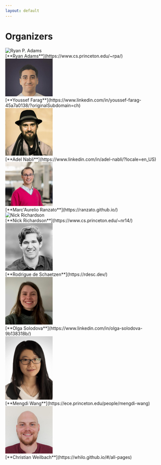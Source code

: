 ```yaml
---
layout: default
---
```


# Organizers

<div class='orgWrapper'>
<img src="./assets/images/organizers/ryan_adams.png" alt="Ryan P. Adams" width="150" />
<div class='bioWrapper'>
[**Ryan Adams**](https://www.cs.princeton.edu/~rpa/)
</div>
</div>


<div class='orgWrapper'>
<img src="./assets/images/organizers/youssef_farag.png" alt="Youssef Farag" width="150" />
<div class='bioWrapper'>
[**Youssef Farag**](https://www.linkedin.com/in/youssef-farag-45a7a0138/?originalSubdomain=ch)
</div>
</div>

<div class='orgWrapper'>
<img src="./assets/images/organizers/adel_nabli.png" alt="Adel Nabli" width="150" />
<div class='bioWrapper'>
[**Adel Nabli**](https://www.linkedin.com/in/adel-nabli/?locale=en_US)
</div>
</div>

<div class='orgWrapper'>
<img src="./assets/images/organizers/marc_aurelio_ranzato.png" alt="Marc'Aurelio Ranzato" width="150" />
<div class='bioWrapper'>
[**Marc'Aurelio Ranzato**](https://ranzato.github.io/)
</div>
</div>

<div class='orgWrapper'>
<img src="./assets/images/organizers/nick_richardson.png" alt="Nick Richardson" width="150" />
<div class='bioWrapper'>
[**Nick Richardson**](https://www.cs.princeton.edu/~nr14/)
</div>
</div>

<div class='orgWrapper'>
<img src="./assets/images/organizers/rodrigue_schaetzen.png" alt="Rodrigue de Schaetzen" width="150" />
<div class='bioWrapper'>
[**Rodrigue de Schaetzen**](https://rdesc.dev/) 
</div>
</div>

<div class='orgWrapper'>
<img src="./assets/images/organizers/olga_solodova.png" alt="Olga Solodova" width="150" />
<div class='bioWrapper'>
[**Olga Solodova**](https://www.linkedin.com/in/olga-solodova-9b138318b/) 
</div>
</div>

<div class='orgWrapper'>
<img src="./assets/images/organizers/mengdi_wang.png" alt="Mengdi Wang" width="150" />
<div class='bioWrapper'>
[**Mengdi Wang**](https://ece.princeton.edu/people/mengdi-wang)
</div>
</div>


<div class='orgWrapper'>
<img src="./assets/images/organizers/christian_weilbach.png" alt="Christian Weilbach" width="150" />
<div class='bioWrapper'>
[**Christian Weilbach**](https://whilo.github.io/#/all-pages)
</div>
</div>